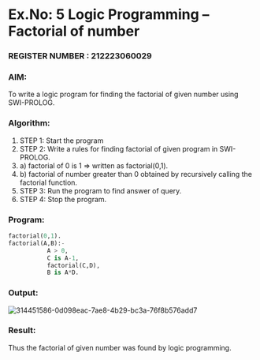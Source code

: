 # Ex.No: 5   Logic Programming – Factorial of number                                                                               
### REGISTER NUMBER : 212223060029
### AIM: 
To  write  a logic program for finding the factorial of given number using SWI-PROLOG. 
### Algorithm:
1. STEP 1: Start the program
2. STEP 2:  Write a rules for finding factorial of given program in SWI-PROLOG.
3.   a)	factorial of 0 is 1 => written as factorial(0,1).
4.   b)	factorial of number greater than 0 obtained by recursively calling the factorial    function.
5. STEP 3: Run the program  to find answer of  query.
6. STEP 4: Stop the program.

### Program:
```python
factorial(0,1).
factorial(A,B):-  
           A > 0, 
           C is A-1,
           factorial(C,D),
           B is A*D.
```

### Output:


![314451586-0d098eac-7ae8-4b29-bc3a-76f8b576add7](https://github.com/user-attachments/assets/aeacd746-82ae-43be-9321-0768bb71a726)

### Result:
Thus the factorial of given number was found by logic programming. 
